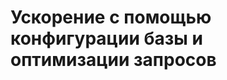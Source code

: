 # Ускорение с помощью конфигурации базы и оптимизации запросов
```


```































